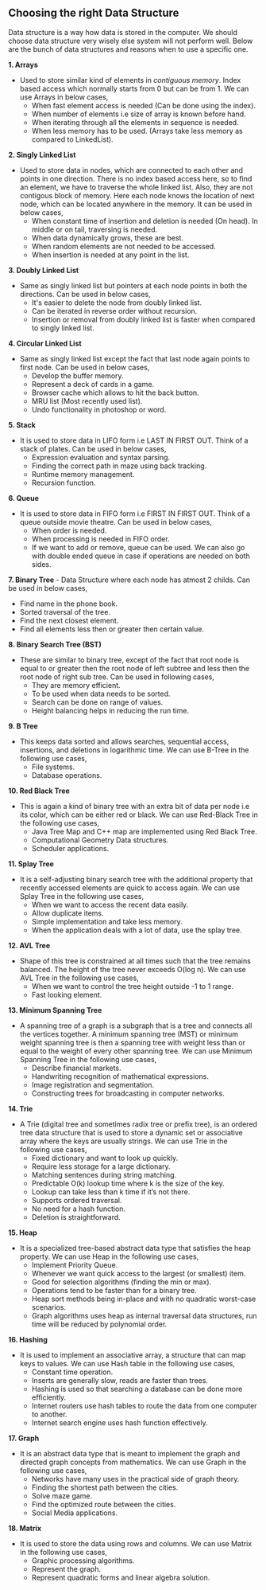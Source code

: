 ## Choosing the right Data Structure

Data structure is a way how data is stored in the computer. We should choose data structure very wisely else system will not perform well. Below are the bunch of data structures and reasons when to use a specific one.

**1. Arrays** 
- Used to store similar kind of elements in _contiguous memory_. Index based access which normally starts from 0 but can be from 1. We can use Arrays in below cases, 
  - When fast element access is needed (Can be done using the index).  
  - When number of elements i.e size of array is known before hand.  
  - When iterating through all the elements in sequence is needed.  
  - When less memory has to be used. (Arrays take less memory as compared to LinkedList).  

**2. Singly Linked List** 
- Used to store data in nodes, which are connected to each other and points in one direction. There is no index based access here, so to find an element, we have to traverse the whole linked list. Also, they are not contigous block of memory. Here each node knows the location of next node, which can be located anywhere in the memory. It can be used in below cases,
  - When constant time of insertion and deletion is needed (On head). In middle or on tail, traversing is needed.
  - When data dynamically grows, these are best.
  - When random elements are not needed to be accessed.
  - When insertion is needed at any point in the list.

**3. Doubly Linked List** 
- Same as singly linked list but pointers at each node points in both the directions. Can be used in below cases,
  - It's easier to delete the node from doubly linked list.
  - Can be iterated in reverse order without recursion.
  - Insertion or removal from doubly linked list is faster when compared to singly linked list.

**4. Circular Linked List** 
- Same as singly linked list except the fact that last node again points to first node. Can be used in below cases,
  - Develop the buffer memory.
  - Represent a deck of cards in a game.
  - Browser cache which allows to hit the back button.
  - MRU list (Most recently used list).
  - Undo functionality in photoshop or word.

**5. Stack** 
- It is used to store data in LIFO form i.e LAST IN FIRST OUT. Think of a stack of plates. Can be used in below cases,
  - Expression evaluation and syntax parsing.
  - Finding the correct path in maze using back tracking.
  - Runtime memory management.
  - Recursion function.

**6. Queue** 
- It is used to store data in FIFO form i.e FIRST IN FIRST OUT. Think of a queue outside movie theatre. Can be used in below cases,
  - When order is needed.
  - When processing is needed in FIFO order.
  - If we want to add or remove, queue can be used. We can also go with double ended queue in case if operations are needed on both sides.

**7. Binary Tree** - Data Structure where each node has atmost 2 childs. Can be used in below cases, 
  - Find name in the phone book.
  - Sorted traversal of the tree.
  - Find the next closest element.
  - Find all elements less then or greater then certain value.

**8. Binary Search Tree (BST)** 
- These are similar to binary tree, except of the fact that root node is equal to or greater then the root node of left subtree and less then the root node of right sub tree. Can be used in following cases,
  - They are memory efficient.
  - To be used when data needs to be sorted.
  - Search can be done on range of values.
  - Height balancing helps in reducing the run time.

**9. B Tree** 
- This keeps data sorted and allows searches, sequential access, insertions, and deletions in logarithmic time. We can use B-Tree in the following use cases,
  - File systems.
  - Database operations.

**10. Red Black Tree** 
- This is again a kind of binary tree with an extra bit of data per node i.e its color, which can be either red or black. We can use Red-Black Tree in the following use cases,
  - Java Tree Map and C++ map are implemented using Red Black Tree.
  - Computational Geometry Data structures.
  - Scheduler applications.

**11. Splay Tree** 
- It is a self-adjusting binary search tree with the additional property that recently accessed elements are quick to access again. We can use Splay Tree in the following use cases,
  - When we want to access the recent data easily.
  - Allow duplicate items.
  - Simple implementation and take less memory.
  - When the application deals with a lot of data, use the splay tree.

**12. AVL Tree** 
- Shape of this tree is constrained at all times such that the tree remains balanced. The height of the tree never exceeds O(log n). We can use AVL Tree in the following use cases,
  - When we want to control the tree height outside -1 to 1 range.
  - Fast looking element.

**13. Minimum Spanning Tree** 
- A spanning tree of a graph is a subgraph that is a tree and connects all the vertices together. A minimum spanning tree (MST) or minimum weight spanning tree is then a spanning tree with weight less than or equal to the weight of every other spanning tree. We can use Minimum Spanning Tree in the following use cases,
  - Describe financial markets.
  - Handwriting recognition of mathematical expressions.
  - Image registration and segmentation.
  - Constructing trees for broadcasting in computer networks.

**14. Trie** 
- A Trie (digital tree and sometimes radix tree or prefix tree), is an ordered tree data structure that is used to store a dynamic set or associative array where the keys are usually strings. We can use Trie in the following use cases,
  - Fixed dictionary and want to look up quickly.
  - Require less storage for a large dictionary.
  - Matching sentences during string matching.
  - Predictable O(k) lookup time where k is the size of the key.
  - Lookup can take less than k time if it’s not there.
  - Supports ordered traversal.
  - No need for a hash function.
  - Deletion is straightforward.

**15. Heap** 
- It is a specialized tree-based abstract data type that satisfies the heap property. We can use Heap in the following use cases,
  - Implement Priority Queue.
  - Whenever we want quick access to the largest (or smallest) item.
  - Good for selection algorithms (finding the min or max).
  - Operations tend to be faster than for a binary tree.
  - Heap sort methods being in-place and with no quadratic worst-case scenarios.
  - Graph algorithms uses heap as internal traversal data structures, run time will be reduced by polynomial order.

**16. Hashing** 
- It is used to implement an associative array, a structure that can map keys to values. We can use Hash table in the following use cases,
  - Constant time operation.
  - Inserts are generally slow, reads are faster than trees.
  - Hashing is used so that searching a database can be done more efficiently.
  - Internet routers use hash tables to route the data from one computer to another.
  - Internet search engine uses hash function effectively.

**17. Graph** 
- It is an abstract data type that is meant to implement the graph and directed graph concepts from mathematics. We can use Graph in the following use cases,
  - Networks have many uses in the practical side of graph theory.
  - Finding the shortest path between the cities.
  - Solve maze game.
  - Find the optimized route between the cities.
  - Social Media applications.

**18. Matrix** 
- It is used to store the data using rows and columns. We can use Matrix in the following use cases,
  - Graphic processing algorithms.
  - Represent the graph.
  - Represent quadratic forms and linear algebra solution.
